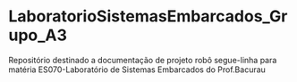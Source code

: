 # LaboratorioSistemasEmbarcados_Grupo_A3
Repositório destinado a documentação de projeto robô segue-linha para matéria ES070-Laboratório de Sistemas Embarcados do Prof.Bacurau
